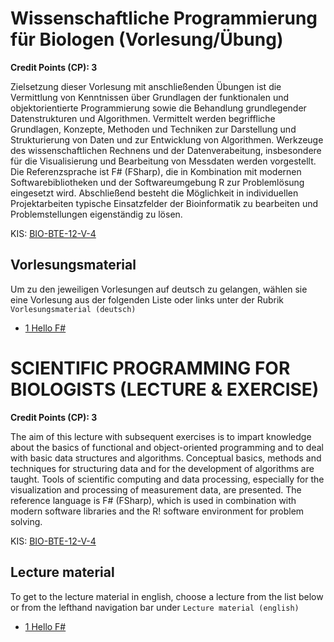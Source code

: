 # Wissenschaftliche Programmierung für Biologen (Vorlesung/Übung)

**Credit Points (CP): 3**

Zielsetzung dieser Vorlesung mit anschließenden Übungen ist die Vermittlung von Kenntnissen über Grundlagen der funktionalen und objektorientierte Programmierung sowie die Behandlung grundlegender Datenstrukturen und Algorithmen. Vermittelt werden begriffliche Grundlagen, Konzepte, Methoden und Techniken zur Darstellung und Strukturierung von Daten und zur Entwicklung von Algorithmen. Werkzeuge des wissenschaftlichen Rechnens und der Datenverabeitung, insbesondere für die Visualisierung und Bearbeitung von Messdaten werden vorgestellt. Die Referenzsprache ist F# (FSharp), die in Kombination mit modernen Softwarebibliotheken und der Softwareumgebung R zur Problemlösung eingesetzt wird. Abschließend besteht die Möglichkeit in individuellen Projektarbeiten typische Einsatzfelder der Bioinformatik zu bearbeiten und Problemstellungen eigenständig zu lösen.

KIS: [BIO-BTE-12-V-4](https://www.kis.uni-kl.de/campus/all/event.asp?gguid=0xD702B068C88449BEAF7C4E9C1EEE592D&tguid=0xA0CC12CC38514E09833533E643742D94)

## Vorlesungsmaterial

Um zu den jeweiligen Vorlesungen auf deutsch zu gelangen, wählen sie eine Vorlesung aus der folgenden Liste oder links unter der Rubrik `Vorlesungsmaterial (deutsch)`

- [1 Hello F#](./lectures/german/hello-fsharp.html)

# SCIENTIFIC PROGRAMMING FOR BIOLOGISTS (LECTURE & EXERCISE)

**Credit Points (CP): 3**

The aim of this lecture with subsequent exercises is to impart knowledge about the basics of functional and object-oriented programming and to deal with basic data structures and algorithms. Conceptual basics, methods and techniques for structuring data and for the development of algorithms are taught. Tools of scientific computing and data processing, especially for the visualization and processing of measurement data, are presented. The reference language is F# (FSharp), which is used in combination with modern software libraries and the R! software environment for problem solving.

KIS: [BIO-BTE-12-V-4](https://www.kis.uni-kl.de/campus/all/event.asp?gguid=0xD702B068C88449BEAF7C4E9C1EEE592D&tguid=0xA0CC12CC38514E09833533E643742D94)

## Lecture material

To get to the lecture material in english, choose a lecture from the list below or from the lefthand navigation bar under `Lecture material (english)`

- [1 Hello F#](./lectures/english/hello-fsharp.html)

